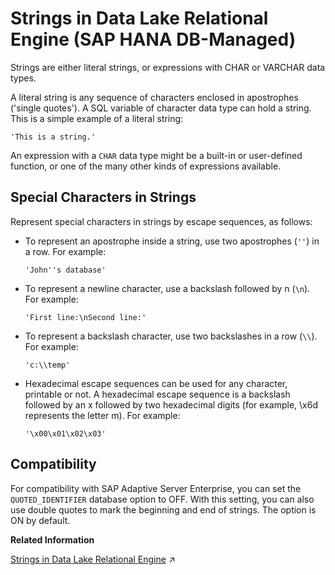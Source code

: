 <!-- loiob5f28c46b0ba4ba1915249c2ad0cf44a -->

# Strings in Data Lake Relational Engine \(SAP HANA DB-Managed\)

Strings are either literal strings, or expressions with CHAR or VARCHAR data types.



A literal string is any sequence of characters enclosed in apostrophes \('single quotes'\). A SQL variable of character data type can hold a string. This is a simple example of a literal string:

```
'This is a string.'
```

An expression with a `CHAR` data type might be a built-in or user-defined function, or one of the many other kinds of expressions available.



<a name="loiob5f28c46b0ba4ba1915249c2ad0cf44a__section_ewb_xs2_bwb"/>

## Special Characters in Strings

Represent special characters in strings by escape sequences, as follows:

-   To represent an apostrophe inside a string, use two apostrophes \(`''`\) in a row. For example:

    ```
    'John''s database'
    ```

-   To represent a newline character, use a backslash followed by n \(`\n`\). For example:

    ```
    'First line:\nSecond line:'
    ```

-   To represent a backslash character, use two backslashes in a row \(`\\`\). For example:

    ```
    'c:\\temp'
    ```

-   Hexadecimal escape sequences can be used for any character, printable or not. A hexadecimal escape sequence is a backslash followed by an x followed by two hexadecimal digits \(for example, \\x6d represents the letter m\). For example:

    ```
    '\x00\x01\x02\x03'
    ```




<a name="loiob5f28c46b0ba4ba1915249c2ad0cf44a__section_a3w_xs2_bwb"/>

## Compatibility

For compatibility with SAP Adaptive Server Enterprise, you can set the `QUOTED_IDENTIFIER` database option to OFF. With this setting, you can also use double quotes to mark the beginning and end of strings. The option is ON by default.

**Related Information**  


[Strings in Data Lake Relational Engine](https://help.sap.com/viewer/19b3964099384f178ad08f2d348232a9/2024_3_QRC/en-US/a4ed4ede84f21015a8499167b3f9d18a.html "Strings are either literal strings, or expressions with CHAR or VARCHAR data types.") :arrow_upper_right:

